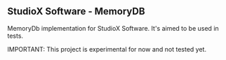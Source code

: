 ﻿StudioX Software - MemoryDB
------------------------------

MemoryDb implementation for StudioX Software. It's aimed to be used in tests.

IMPORTANT: This project is experimental for now and not tested yet.